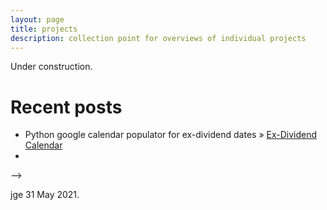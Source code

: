 ```yaml
---
layout: page
title: projects
description: collection point for overviews of individual projects
---
```


Under construction.

<h1>Recent posts</h1>
  <ul class="posts">
    <li><span>Python google calendar populator for ex-dividend dates</span> &raquo; <a href="https://mag06.github.io/pages/dividend_calendar.html">Ex-Dividend Calendar</a><li>
  </ul>-->

<!--[Re-thinking sourdough recipes.](baking.html)-->

<!---
Currently in preparation are writeups on ongoing theoretical and computational projects related to the internal composition of neutron stars, magnetic field generation and time-variability in plasmas, and analyses and interpretation of uniquely American socio-economic questions.
-->




jge 31 May 2021.
